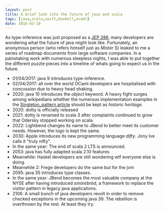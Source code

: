 ```yaml
---
layout: post
title: A brief look into the future of java and scala
tags: [java,scala,swift,haskell,ocaml]
date: 2016-03-10
---
```

As type-inference was just proposed as a [JEP 286](http://openjdk.java.net/jeps/286), many developers are wondering what the future of java might look like. Fortunately, an anonymous person (who refers himself just as Mister S) leaked to me a series of roadmap documents from large software companies. In a painstaking work with numerous sleepless nights, I was able to put together the different puzzle pieces into a timeline of whats going to expect us in the future.

* 01/04/2017: java 9 introduces type-inference.
* 02/04/2017: all over the world OCaml developers are hospitalised with concussion due to heavy head shaking.
* 2020: java 10 introduces the *object* keyword. A heavy fight surges among wikipedians whether the numerous implementation examples in the  [Singleton_pattern article](https://en.wikipedia.org/wiki/Singleton_pattern) should be kept as *historic heritage*.
* 2020: dotty is officially released
* 2021: dotty is renamed to scala 3 after complaints continued to grow that Odersky stopped working on scala.
* 2022: Lightbend changes its name to JBend to better meet its customer needs. However, the logo is kept the same.
* 2030: Apple introduces its new programming language *difty*. Jony Ive calls it "truly nifty".
* In the same year: The end of scala 2 LTS is announced.
* 2053: java has fully adapted scala 2.10 features
* Meanwhile: Haskel developers are still wondering wtf everyone else is doing.
* Meanwhile 2: Frege developers do the same but for the jvm
* 2095: java 35 introduces type classes.
* In the same year: JBend becomes the most valuable company at the NYSE after having introduced *smörebröd*, a framework to replace the visitor pattern in legacy java applications.
* 2106: A small bunch of java developers revolt in order to remove checked exceptions in the upcoming java 39. The rebellion is overthrown by the rest. At least they try.
